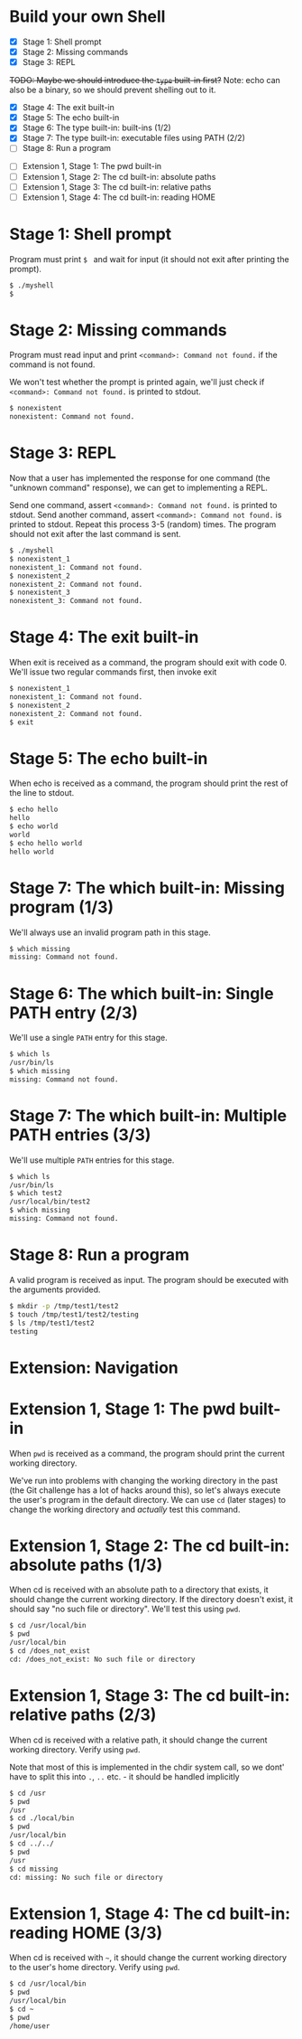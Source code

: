# Build your own Shell

- [x] Stage 1: Shell prompt
- [x] Stage 2: Missing commands
- [x] Stage 3: REPL

~~TODO: Maybe we should introduce the `type` built-in first?~~
Note: echo can also be a binary, so we should prevent shelling out to it.

- [x] Stage 4: The exit built-in
- [x] Stage 5: The echo built-in
- [x] Stage 6: The type built-in: built-ins (1/2)
- [x] Stage 7: The type built-in: executable files using PATH (2/2)
- [ ] Stage 8: Run a program

<!--
- [x] Stage 6: The which built-in: Single PATH entry
- [x] Stage 7: The which built-in: Multiple PATH entries -->

- [ ] Extension 1, Stage 1: The pwd built-in
- [ ] Extension 1, Stage 2: The cd built-in: absolute paths
- [ ] Extension 1, Stage 3: The cd built-in: relative paths
- [ ] Extension 1, Stage 4: The cd built-in: reading HOME

# Stage 1: Shell prompt

Program must print `$ ` and wait for input (it should not exit after printing the prompt).

```bash
$ ./myshell
$
```

# Stage 2: Missing commands

Program must read input and print `<command>: Command not found.` if the command is not found.

We won't test whether the prompt is printed again, we'll just check if `<command>: Command not found.` is printed to stdout.

```bash
$ nonexistent
nonexistent: Command not found.
```

# Stage 3: REPL

Now that a user has implemented the response for one command (the "unknown command" response), we
can get to implementing a REPL.

Send one command, assert `<command>: Command not found.` is printed to stdout. Send another command, assert `<command>: Command not found.` is printed to stdout. Repeat this process 3-5 (random) times. The program should not exit after the last command is sent.

```bash
$ ./myshell
$ nonexistent_1
nonexistent_1: Command not found.
$ nonexistent_2
nonexistent_2: Command not found.
$ nonexistent_3
nonexistent_3: Command not found.
```

# Stage 4: The exit built-in

When exit is received as a command, the program should exit with code 0. We'll issue two regular commands first, then invoke exit

```bash
$ nonexistent_1
nonexistent_1: Command not found.
$ nonexistent_2
nonexistent_2: Command not found.
$ exit
```

# Stage 5: The echo built-in

When echo is received as a command, the program should print the rest of the line to stdout.

```bash
$ echo hello
hello
$ echo world
world
$ echo hello world
hello world
```

# Stage 7: The which built-in: Missing program (1/3)

We'll always use an invalid program path in this stage.

```bash
$ which missing
missing: Command not found.
```

# Stage 6: The which built-in: Single PATH entry (2/3)

We'll use a single `PATH` entry for this stage.

```bash
$ which ls
/usr/bin/ls
$ which missing
missing: Command not found.
```

# Stage 7: The which built-in: Multiple PATH entries (3/3)

We'll use multiple `PATH` entries for this stage.

```bash
$ which ls
/usr/bin/ls
$ which test2
/usr/local/bin/test2
$ which missing
missing: Command not found.
```

# Stage 8: Run a program

A valid program is received as input. The program should be executed with the arguments provided.

```bash
$ mkdir -p /tmp/test1/test2
$ touch /tmp/test1/test2/testing
$ ls /tmp/test1/test2
testing
```

# Extension: Navigation

# Extension 1, Stage 1: The pwd built-in

When `pwd` is received as a command, the program should print the current working directory.

We've run into problems with changing the working directory in the past (the Git challenge has a lot of hacks around this), so let's always execute the user's program in the default directory. We can use `cd` (later stages) to change the working directory and _actually_ test this command.

# Extension 1, Stage 2: The cd built-in: absolute paths (1/3)

When cd is received with an absolute path to a directory that exists, it should change the current working directory. If the directory doesn't exist, it should say "no such file or directory". We'll test this using `pwd`.

```bash
$ cd /usr/local/bin
$ pwd
/usr/local/bin
$ cd /does_not_exist
cd: /does_not_exist: No such file or directory
```

# Extension 1, Stage 3: The cd built-in: relative paths (2/3)

When cd is received with a relative path, it should change the current working directory. Verify using `pwd`.

Note that most of this is implemented in the chdir system call, so we dont' have to
split this into `.`, `..` etc. - it should be handled implicitly

```bash
$ cd /usr
$ pwd
/usr
$ cd ./local/bin
$ pwd
/usr/local/bin
$ cd ../../
$ pwd
/usr
$ cd missing
cd: missing: No such file or directory
```

# Extension 1, Stage 4: The cd built-in: reading HOME (3/3)

When cd is received with `~`, it should change the current working directory to the user's home directory. Verify using `pwd`.

```bash
$ cd /usr/local/bin
$ pwd
/usr/local/bin
$ cd ~
$ pwd
/home/user
```
